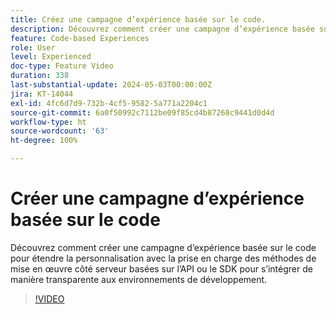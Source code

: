 ```yaml
---
title: Créez une campagne d’expérience basée sur le code.
description: Découvrez comment créer une campagne d’expérience basée sur le code pour étendre la personnalisation avec la prise en charge des méthodes de mise en œuvre côté serveur basées sur l’API ou le SDK pour s’intégrer de manière transparente aux environnements de développement.
feature: Code-based Experiences
role: User
level: Experienced
doc-type: Feature Video
duration: 338
last-substantial-update: 2024-05-03T00:00:00Z
jira: KT-14044
exl-id: 4fc6d7d9-732b-4cf5-9582-5a771a2204c1
source-git-commit: 6a0f50992c7112be09f85cd4b87268c9441d0d4d
workflow-type: ht
source-wordcount: '63'
ht-degree: 100%

---
```


# Créer une campagne d’expérience basée sur le code

Découvrez comment créer une campagne d’expérience basée sur le code pour étendre la personnalisation avec la prise en charge des méthodes de mise en œuvre côté serveur basées sur l’API ou le SDK pour s’intégrer de manière transparente aux environnements de développement.

>[!VIDEO](https://video.tv.adobe.com/v/3428868/?learn=on)
